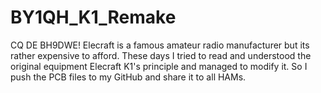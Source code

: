 # BY1QH_K1_Remake
CQ DE BH9DWE! Elecraft is a famous amateur radio manufacturer but its rather expensive to afford. These days I tried to read and understood the original equipment Elecraft K1's principle and managed to modify it. So I push the PCB files to my GitHub and share it to all HAMs.
